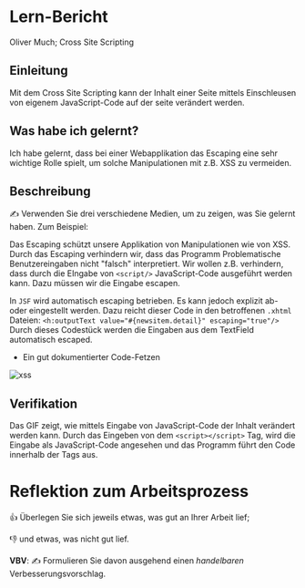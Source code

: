# Lern-Bericht

Oliver Much; Cross Site Scripting

## Einleitung

Mit dem Cross Site Scripting kann der Inhalt einer Seite mittels Einschleusen von eigenem JavaScript-Code auf der seite verändert werden.

## Was habe ich gelernt?

Ich habe gelernt, dass bei einer Webapplikation das Escaping eine sehr wichtige Rolle spielt, um solche Manipulationen mit z.B. XSS zu vermeiden. 

## Beschreibung

✍️ Verwenden Sie drei verschiedene Medien, um zu zeigen, was Sie gelernt haben. Zum Beispiel:

Das Escaping schützt unsere Applikation von Manipulationen wie von XSS. Durch das Escaping verhindern wir, dass das Programm Problematische Benutzereingaben nicht "falsch" interpretiert. Wir wollen z.B. verhindern, dass durch die EIngabe von `<script/>` JavaScript-Code ausgeführt werden kann. Dazu müssen wir die Eingabe escapen. 

In `JSF` wird automatisch escaping betrieben. Es kann jedoch explizit ab- oder eingestellt werden. Dazu reicht dieser Code in den betroffenen `.xhtml` Dateien:
`<h:outputText value="#{newsitem.detail}" escaping="true"/>`
Durch dieses Codestück werden die Eingaben aus dem TextField automatisch escaped. 

- Ein gut dokumentierter Code-Fetzen


![xss](https://user-images.githubusercontent.com/69577485/207817594-7e82a3e7-8a80-42fb-9e76-ab8617061062.gif)

## Verifikation

Das GIF zeigt, wie mittels Eingabe von JavaScript-Code der Inhalt verändert werden kann. Durch das Eingeben von dem  `<script></script>` Tag, wird die Eingabe als JavaScript-Code angesehen und das Programm führt den Code innerhalb der Tags aus. 

# Reflektion zum Arbeitsprozess

👍 Überlegen Sie sich jeweils etwas, was gut an Ihrer Arbeit lief;

👎 und etwas, was nicht gut lief.

**VBV**: ✍️ Formulieren Sie davon ausgehend einen _handelbaren_ Verbesserungsvorschlag.
